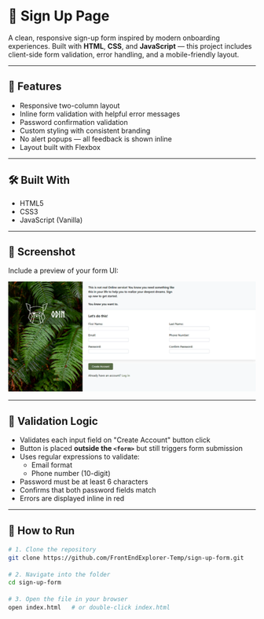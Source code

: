 # 🔐 Sign Up Page

A clean, responsive sign-up form inspired by modern onboarding experiences. Built with **HTML**, **CSS**, and **JavaScript** — this project includes client-side form validation, error handling, and a mobile-friendly layout.



---

## 🚀 Features

- Responsive two-column layout
- Inline form validation with helpful error messages
- Password confirmation validation
- Custom styling with consistent branding
- No alert popups — all feedback is shown inline
- Layout built with Flexbox

---

## 🛠️ Built With

- HTML5
- CSS3
- JavaScript (Vanilla)

---

## 📸 Screenshot

Include a preview of your form UI:

![Sign Up Form Preview](/src/images/screenshot.png)


---

## 🧪 Validation Logic

- Validates each input field on "Create Account" button click
- Button is placed **outside the `<form>`** but still triggers form submission
- Uses regular expressions to validate:
  - Email format
  - Phone number (10-digit)
- Password must be at least 6 characters
- Confirms that both password fields match
- Errors are displayed inline in red

---

## 🧾 How to Run

```bash
# 1. Clone the repository
git clone https://github.com/FrontEndExplorer-Temp/sign-up-form.git

# 2. Navigate into the folder
cd sign-up-form

# 3. Open the file in your browser
open index.html   # or double-click index.html

